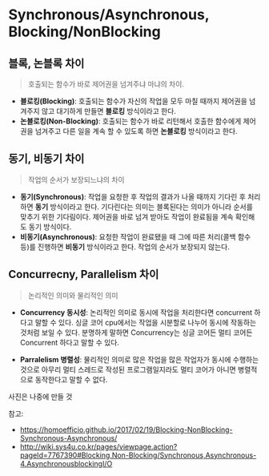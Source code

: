 # Synchronous/Asynchronous, Blocking/NonBlocking

## 블록, 논블록 차이

> 호출되는 함수가 바로 제어권을 넘겨주냐 마냐의 차이.

- **블로킹(Blocking)**: 호출되는 함수가 자신의 작업을 모두 마칠 때까지 제어권을 넘겨주지 않고 대기하게 만들면 **블로킹** 방식이라고 한다.
- **논블로킹(Non-Blocking)**: 호출되는 함수가 바로 리턴해서 호출한 함수에게 제어권을 넘겨주고 다른 일을 계속 할 수 있도록 하면 **논블로킹** 방식이라고 한다.



## 동기, 비동기 차이

> 작업의 순서가 보장되느냐의 차이

- **동기(Synchronous)**:  작업을 요청한 후 작업의 결과가 나올 때까지 기다린 후 처리하면 **동기** 방식이라고 한다. 기다린다는 의미는 블록된다는 의미가 아니라 순서를 맞추기 위한 기다림이다. 제어권을 바로 넘겨 받아도 작업이 완료됨을 계속 확인해도 동기 방식이다.
- **비동기(Asynchronous)**: 요청한 작업이 완료됐을 때 그에 따른 처리(콜백 함수 등)를 진행하면 **비동기** 방식이라고 한다. 작업의 순서가 보장되지 않는다.

## Concurrecny, Parallelism 차이

> 논리적인 의미와 물리적인 의미

- **Concurrency 동시성**: 논리적인 의미로 동시에 작업을 처리한다면 concurrent 하다고 말할 수 있다. 싱글 코어 cpu에서는 작업을 시분할로 나누어 동시에 작동하는 것처럼 보일 수 있다. 분명하게 말하면 Concurrency는 싱글 코어든 멀티 코어든 Concurrent 하다고 말할 수 있다.

- **Parralelism 병렬성**: 물리적인 의미로 많은 작업을 많은 작업자가 동시에 수행하는 것으로 아무리 멀티 스레드로 작성된 프로그램일지라도 멀티 코어가 아니면 병렬적으로 동작한다고 말할 수 없다.


사진은 나중에 만들 것



참고: 

- https://homoefficio.github.io/2017/02/19/Blocking-NonBlocking-Synchronous-Asynchronous/
- http://wiki.sys4u.co.kr/pages/viewpage.action?pageId=7767390#Blocking,Non-Blocking/Synchronous,Asynchronous-4.AsynchronousblockingI/O

